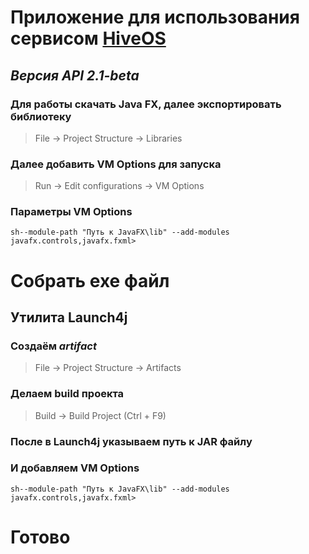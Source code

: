 # Приложение для использования сервисом [HiveOS](https://the.hiveos.farm/)
## _Версия API 2.1-beta_
### Для работы скачать Java FX, далее экспортировать библиотеку
> File → Project Structure → Libraries
### Далее добавить VM Options для запуска
> Run → Edit configurations → VM Options
### Параметры VM Options
```sh--module-path "Путь к JavaFX\lib" --add-modules javafx.controls,javafx.fxml>```
# Собрать exe файл
## Утилита Launch4j
### Создаём *artifact*
> File → Project Structure → Artifacts
### Делаем build проекта
> Build → Build Project (Ctrl + F9)
### После в Launch4j указываем путь к JAR файлу
### И добавляем VM Options
```sh--module-path "Путь к JavaFX\lib" --add-modules javafx.controls,javafx.fxml>```
# Готово
